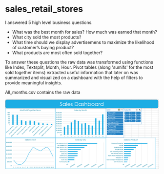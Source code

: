 # sales_retail_stores

I answered 5 high level business questions.
   * What was the best month for sales? How much was earned that month?
   * What city sold the most products?
   * What time should we display advertisemens to maximize the likelihood of customer’s buying product?
   * What products are most often sold together?

To answer these questions the raw data was transformed using functions like Index, Textsplit, Month, Hour. 
Pivot tables (along 'sumifs' for the most sold together items) extracted useful information 
that later on was summarized and visualized on a dashboard with the help of filters to provide meaningful insights.

All_months.csv contains the raw data

![My Image](SalesDashboard.png)
